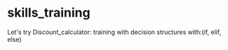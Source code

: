 # skills_training
Let's try
Discount_calculator: training with decision structures with:(if, elif, else)
